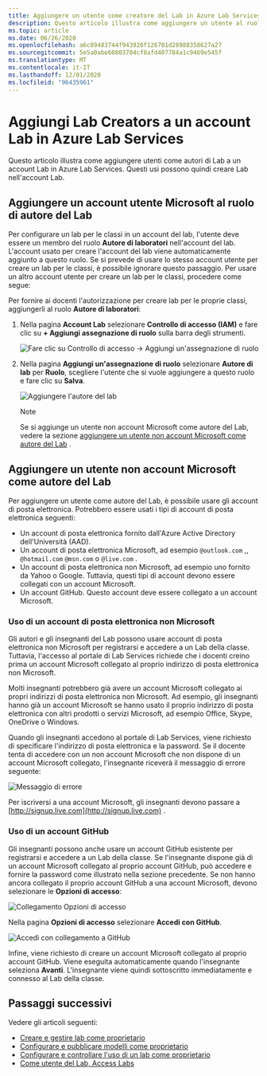 ```yaml
---
title: Aggiungere un utente come creatore del Lab in Azure Lab Services
description: Questo articolo illustra come aggiungere un utente al ruolo Lab Creator per un account Lab in Azure Lab Services. Gli autori del Lab possono creare Lab all'interno di questo account Lab.
ms.topic: article
ms.date: 06/26/2020
ms.openlocfilehash: a6c89483744f943926f126701d28988358627a27
ms.sourcegitcommit: 5e5a0abe60803704cf8afd407784a1c9469e545f
ms.translationtype: MT
ms.contentlocale: it-IT
ms.lasthandoff: 12/01/2020
ms.locfileid: "96435961"
---
```

# <a name="add-lab-creators-to-a-lab-account-in-azure-lab-services"></a>Aggiungi Lab Creators a un account Lab in Azure Lab Services
Questo articolo illustra come aggiungere utenti come autori di Lab a un account Lab in Azure Lab Services. Questi usi possono quindi creare Lab nell'account Lab. 

## <a name="add-microsoft-user-account-to-lab-creator-role"></a>Aggiungere un account utente Microsoft al ruolo di autore del Lab
Per configurare un lab per le classi in un account del lab, l'utente deve essere un membro del ruolo **Autore di laboratori** nell'account del lab. L'account usato per creare l'account del lab viene automaticamente aggiunto a questo ruolo. Se si prevede di usare lo stesso account utente per creare un lab per le classi, è possibile ignorare questo passaggio. Per usare un altro account utente per creare un lab per le classi, procedere come segue: 

Per fornire ai docenti l'autorizzazione per creare lab per le proprie classi, aggiungerli al ruolo **Autore di laboratori**:

1. Nella pagina **Account Lab** selezionare **Controllo di accesso (IAM)** e fare clic su **+ Aggiungi assegnazione di ruolo** sulla barra degli strumenti. 

    ![Fare clic su Controllo di accesso -> Aggiungi un'assegnazione di ruolo](./media/tutorial-setup-lab-account/add-role-assignment-button.png)
1. Nella pagina **Aggiungi un'assegnazione di ruolo** selezionare **Autore di lab** per **Ruolo**, scegliere l'utente che si vuole aggiungere a questo ruolo e fare clic su **Salva**. 

    ![Aggiungere l'autore del lab](./media/tutorial-setup-lab-account/add-lab-creator.png)

    > [!NOTE]
    > Se si aggiunge un utente non account Microsoft come autore del Lab, vedere la sezione [aggiungere un utente non account Microsoft come autore del Lab](#add-a-non-microsoft-account-user-as-a-lab-creator) . 

## <a name="add-a-non-microsoft-account-user-as-a-lab-creator"></a>Aggiungere un utente non account Microsoft come autore del Lab
Per aggiungere un utente come autore del Lab, è possibile usare gli account di posta elettronica. Potrebbero essere usati i tipi di account di posta elettronica seguenti:

- Un account di posta elettronica fornito dall'Azure Active Directory dell'Università (AAD).
- Un account di posta elettronica Microsoft, ad esempio `@outlook.com` ,, `@hotmail.com` `@msn.com` o `@live.com` .
- Un account di posta elettronica non Microsoft, ad esempio uno fornito da Yahoo o Google. Tuttavia, questi tipi di account devono essere collegati con un account Microsoft.
- Un account GitHub. Questo account deve essere collegato a un account Microsoft.

### <a name="using-a-non-microsoft-email-account"></a>Uso di un account di posta elettronica non Microsoft
Gli autori e gli insegnanti del Lab possono usare account di posta elettronica non Microsoft per registrarsi e accedere a un Lab della classe.  Tuttavia, l'accesso al portale di Lab Services richiede che i docenti creino prima un account Microsoft collegato al proprio indirizzo di posta elettronica non Microsoft.

Molti insegnanti potrebbero già avere un account Microsoft collegato ai propri indirizzi di posta elettronica non Microsoft. Ad esempio, gli insegnanti hanno già un account Microsoft se hanno usato il proprio indirizzo di posta elettronica con altri prodotti o servizi Microsoft, ad esempio Office, Skype, OneDrive o Windows.  

Quando gli insegnanti accedono al portale di Lab Services, viene richiesto di specificare l'indirizzo di posta elettronica e la password. Se il docente tenta di accedere con un non account Microsoft che non dispone di un account Microsoft collegato, l'insegnante riceverà il messaggio di errore seguente: 

![Messaggio di errore](./media/how-to-configure-student-usage/cant-find-account.png)

Per iscriversi a una account Microsoft, gli insegnanti devono passare a [http://signup.live.com](http://signup.live.com) .  


### <a name="using-a-github-account"></a>Uso di un account GitHub
Gli insegnanti possono anche usare un account GitHub esistente per registrarsi e accedere a un Lab della classe. Se l'insegnante dispone già di un account Microsoft collegato al proprio account GitHub, può accedere e fornire la password come illustrato nella sezione precedente. Se non hanno ancora collegato il proprio account GitHub a una account Microsoft, devono selezionare le **Opzioni di accesso**:

![Collegamento Opzioni di accesso](./media/how-to-configure-student-usage/signin-options.png)

Nella pagina **Opzioni di accesso** selezionare **Accedi con GitHub**.

![Accedi con collegamento a GitHub](./media/how-to-configure-student-usage/signin-github.png)

Infine, viene richiesto di creare un account Microsoft collegato al proprio account GitHub. Viene eseguita automaticamente quando l'insegnante seleziona **Avanti**.  L'insegnante viene quindi sottoscritto immediatamente e connesso al Lab della classe.


## <a name="next-steps"></a>Passaggi successivi
Vedere gli articoli seguenti:

- [Creare e gestire lab come proprietario](how-to-manage-classroom-labs.md)
- [Configurare e pubblicare modelli come proprietario](how-to-create-manage-template.md)
- [Configurare e controllare l'uso di un lab come proprietario](how-to-configure-student-usage.md)
- [Come utente del Lab, Access Labs](how-to-use-classroom-lab.md)

